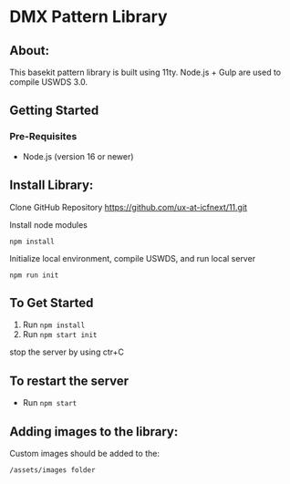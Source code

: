 # DMX Pattern Library

## About:
This basekit pattern library is built using 11ty. Node.js + Gulp are used to compile USWDS 3.0.

## Getting Started
### Pre-Requisites
- Node.js (version 16 or newer)

## Install Library:
Clone GitHub Repository
  https://github.com/ux-at-icfnext/11.git

Install node modules
    
    npm install
    
Initialize local environment, compile USWDS, and run local server
    
    npm run init

## To Get Started

1.  Run `npm install`
2.  Run `npm start init`

stop the server by using ctr+C


## To restart the server
- Run `npm start`

## Adding images to the library:
Custom images should be added to the: 
    
    /assets/images folder

